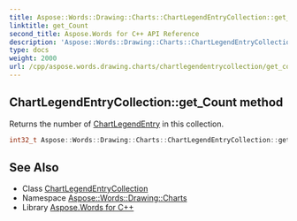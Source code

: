 ```yaml
---
title: Aspose::Words::Drawing::Charts::ChartLegendEntryCollection::get_Count method
linktitle: get_Count
second_title: Aspose.Words for C++ API Reference
description: 'Aspose::Words::Drawing::Charts::ChartLegendEntryCollection::get_Count method. Returns the number of ChartLegendEntry in this collection in C++.'
type: docs
weight: 2000
url: /cpp/aspose.words.drawing.charts/chartlegendentrycollection/get_count/
---
```

## ChartLegendEntryCollection::get_Count method


Returns the number of [ChartLegendEntry](../../chartlegendentry/) in this collection.

```cpp
int32_t Aspose::Words::Drawing::Charts::ChartLegendEntryCollection::get_Count()
```

## See Also

* Class [ChartLegendEntryCollection](../)
* Namespace [Aspose::Words::Drawing::Charts](../../)
* Library [Aspose.Words for C++](../../../)

